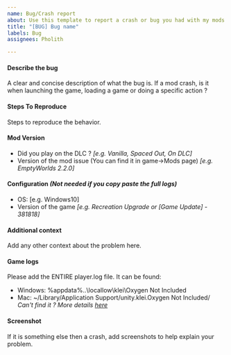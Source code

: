 ```yaml
---
name: Bug/Crash report
about: Use this template to report a crash or bug you had with my mods.
title: "[BUG] Bug name"
labels: Bug
assignees: Pholith

---
```


#### Describe the bug
A clear and concise description of what the bug is.
If a mod crash, is it when launching the game, loading a game or doing a specific action ?

#### Steps To Reproduce
Steps to reproduce the behavior.

#### Mod Version
- Did you play on the DLC ? *[e.g. Vanilla, Spaced Out, On DLC]*
- Version of the mod issue (You can find it in game->Mods page) *[e.g. EmptyWorlds 2.2.0]*

#### Configuration *(Not needed if you copy paste the full logs)*
 - OS: [e.g. Windows10]
 - Version of the game *[e.g. Recreation Upgrade or [Game Update] -  381818]*

#### Additional context
Add any other context about the problem here.

#### Game logs
Please add the ENTIRE player.log file.
It can be found:
- Windows: %appdata%\..\locallow\klei\Oxygen Not Included
- Mac: ~/Library/Application Support/unity.klei.Oxygen Not Included/
*Can't find it ? More details [here](https://support.klei.com/hc/en-us/articles/360029555392-Logs-and-Useful-Information-for-Bug-Reports)*

#### Screenshot
If it is something else then a crash, add screenshots to help explain your problem.
